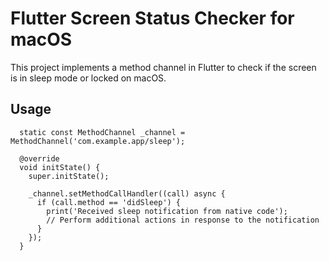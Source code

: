# Flutter Screen Status Checker for macOS

This project implements a method channel in Flutter to check if the screen is in sleep mode or locked on macOS.

## Usage
```
  static const MethodChannel _channel = MethodChannel('com.example.app/sleep');

  @override
  void initState() {
    super.initState();

    _channel.setMethodCallHandler((call) async {
      if (call.method == 'didSleep') {
        print('Received sleep notification from native code');
        // Perform additional actions in response to the notification
      }
    });
  }
```
